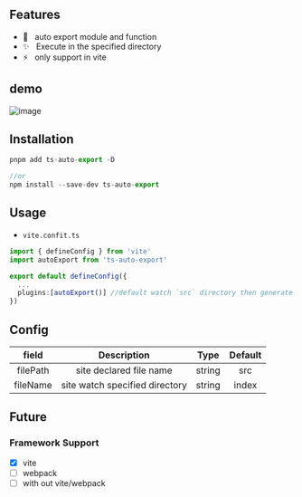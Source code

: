 ## Features
<ul>
 <li>🔧 &nbsp auto export module and function </li>  
 <li>✨ &nbsp Execute in the specified directory</li>  
 <li>⚡️  &nbsp only support in vite</li>
</ul>

## demo
![image](https://github.com/MrCat33/oss/blob/master/uPic/autoExportExample.gif)

## Installation

```ts
pnpm add ts-auto-export -D  

//or
npm install --save-dev ts-auto-export
```

## Usage

- `vite.confit.ts`  

```ts
import { defineConfig } from 'vite'
import autoExport from 'ts-auto-export'

export default defineConfig({
  ...
  plugins:[autoExport()] //default watch `src` directory then generate index.ts file
})
```

## Config

| field    | Description | Type | Default |
| :-------:| :---------: | :----: | :------: |
| filePath | site declared file name | string | src |
| fileName | site watch specified directory  | string | index |

## Future

### Framework Support 
- [x] vite
- [ ] webpack
- [ ] with out vite/webpack
